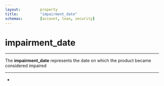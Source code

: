 ```yaml
---
layout:         property
title:          "impairment_date"
schemas:        [account, loan, security]
---
```


# impairment_date

---

The **impairment_date** represents the date on which the product became considered impaired

---
-
